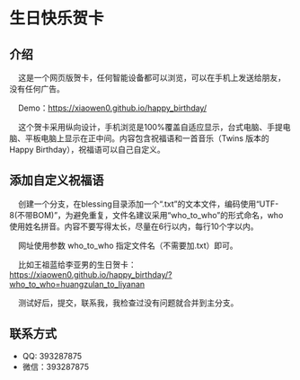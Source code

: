 # 生日快乐贺卡 #

## 介绍 ##

&nbsp;&nbsp;&nbsp;&nbsp;这是一个网页版贺卡，任何智能设备都可以浏览，可以在手机上发送给朋友，没有任何广告。

&nbsp;&nbsp;&nbsp;&nbsp;Demo：<a href="https://xiaowen0.github.io/happy_birthday/">https://xiaowen0.github.io/happy_birthday/</a>

&nbsp;&nbsp;&nbsp;&nbsp;这个贺卡采用纵向设计，手机浏览是100%覆盖自适应显示，台式电脑、手提电脑、平板电脑上显示在正中间。内容包含祝福语和一首音乐（Twins 版本的 Happy Birthday），祝福语可以自己自定义。

## 添加自定义祝福语 ##

&nbsp;&nbsp;&nbsp;&nbsp;创建一个分支，在blessing目录添加一个“<name>.txt”的文本文件，编码使用“UTF-8(不带BOM)”，为避免重复，文件名建议采用“who_to_who”的形式命名，who 使用姓名拼音。内容不要写得太长，尽量在6行以内，每行10个字以内。

&nbsp;&nbsp;&nbsp;&nbsp;网址使用参数 who_to_who 指定文件名（不需要加.txt）即可。

&nbsp;&nbsp;&nbsp;&nbsp;比如王祖蓝给李亚男的生日贺卡：<a href="https://xiaowen0.github.io/happy_birthday/?who_to_who=huangzulan_to_liyanan">https://xiaowen0.github.io/happy_birthday/?who_to_who=huangzulan_to_liyanan</a>

&nbsp;&nbsp;&nbsp;&nbsp;测试好后，提交，联系我，我检查过没有问题就合并到主分支。

## 联系方式 ##

* QQ: 393287875
* 微信：393287875


